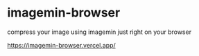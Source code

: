 # imagemin-browser
compress your image using imagemin just right on your browser

https://imagemin-browser.vercel.app/
